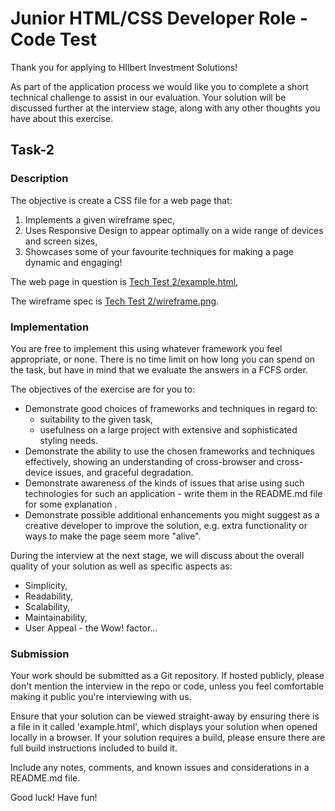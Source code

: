 
# Junior HTML/CSS Developer Role - Code Test

Thank you for applying to HIlbert Investment Solutions!

As part of the application process we would like you to complete a short technical challenge
to assist in our evaluation. Your solution will be discussed further at the interview stage,
along with any other thoughts you have about this exercise.

## Task-2

### Description

The objective is create a CSS file for a web page that:

1. Implements a given wireframe spec,
2. Uses Responsive Design to appear optimally on a wide range of devices and screen sizes,
3. Showcases some of your favourite techniques for making a page dynamic and engaging!

The web page in question is [Tech Test 2/example.html](./example.html),


The wireframe spec is [Tech Test 2/wireframe.png](./wireframe.png).

### Implementation

You are free to implement this using whatever framework you feel appropriate, or none.
There is no time limit on how long you can spend on the task, but have in mind that we
evaluate the answers in a FCFS order.

The objectives of the exercise are for you to:
- Demonstrate good choices of frameworks and techniques in regard to:
  - suitability to the given task,
  - usefulness on a large project with extensive and sophisticated styling needs.
- Demonstrate the ability to use the chosen frameworks and techniques effectively,
  showing an understanding of cross-browser and cross-device issues, and graceful degradation.
- Demonstrate awareness of the kinds of issues that arise using such technologies for such an
  application - write them in the README.md file for some explanation .
- Demonstrate possible additional enhancements you might suggest as a creative developer to
  improve the solution, e.g. extra functionality or ways to make the page seem more "alive".

During the interview at the next stage, we will discuss about the overall quality of your solution
as well as specific aspects as:
- Simplicity,
- Readability,
- Scalability,
- Maintainability,
- User Appeal - the Wow! factor...

### Submission

Your work should be submitted as a Git repository. If hosted publicly, please don't mention the
interview in the repo or code, unless you feel comfortable making it public you're interviewing
with us.

Ensure that your solution can be viewed straight-away by ensuring there is a file in it called
'example.html', which displays your solution when opened locally in a browser. If your solution
requires a build, please ensure there are full build instructions included to build it.

Include any notes, comments, and known issues and considerations in a README.md file.

Good luck! Have fun!
